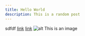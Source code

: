 ```yaml
---
title: Hello World
description: This is a random post
---
```


sdfdf
[link](https://google.com) [link](https://google.com)
![alt](lmao.jpeg) This is an image
